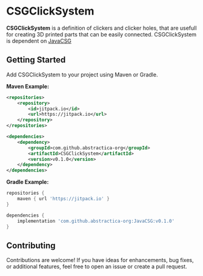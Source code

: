# CSGClickSystem

**CSGClickSystem** is a definition of clickers and clicker holes, that are usefull for creating 3D printed parts that can be easily connected. CSGClickSystem is dependent on [JavaCSG](https://github.com/abstractica-org/JavaCSG)

## Getting Started

Add CSGClickSystem to your project using Maven or Gradle.

**Maven Example:**

```xml
<repositories>
    <repository>
        <id>jitpack.io</id>
        <url>https://jitpack.io</url>
    </repository>
</repositories>

<dependencies>
    <dependency>
        <groupId>com.github.abstractica-org</groupId>
        <artifactId>CSGClickSystem</artifactId>
        <version>v0.1.0</version>
    </dependency>
</dependencies>
```

**Gradle Example:**

```gradle
repositories {
    maven { url 'https://jitpack.io' }
}

dependencies {
    implementation 'com.github.abstractica-org:JavaCSG:v0.1.0'
}
```
## Contributing

Contributions are welcome! If you have ideas for enhancements, bug fixes, or additional features, feel free to open an issue or create a pull request.
